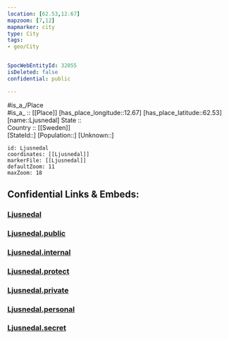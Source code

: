 ```yaml
---
location: [62.53,12.67] 
mapzoom: [7,12] 
mapmarker: city 
type: City
tags:
- geo/City


SpocWebEntityId: 32055
isDeleted: false
confidential: public

---
```

#is_a_/Place  
#is_a_ :: [[Place]] 
[has_place_longitude::12.67] 
[has_place_latitude::62.53] 
[name::Ljusnedal] 
State ::  
Country :: [[Sweden]]  
[StateId::] 
[Population::] 
[Unknown::] 


```leaflet
id: Ljusnedal
coordinates: [[Ljusnedal]] 
markerFile: [[Ljusnedal]] 
defaultZoom: 11 
maxZoom: 18
```


## Confidential Links & Embeds: 

### [Ljusnedal](/_Standards/Earth/Continent/Europe/Europe~North/Sweden/Provinces~Sweden/Jämtland/City/Ljusnedal.md) 

### [Ljusnedal.public](/_public/Earth/Continent/Europe/Europe~North/Sweden/Provinces~Sweden/Jämtland/City/Ljusnedal.public.md) 

### [Ljusnedal.internal](/_internal/Earth/Continent/Europe/Europe~North/Sweden/Provinces~Sweden/Jämtland/City/Ljusnedal.internal.md) 

### [Ljusnedal.protect](/_protect/Earth/Continent/Europe/Europe~North/Sweden/Provinces~Sweden/Jämtland/City/Ljusnedal.protect.md) 

### [Ljusnedal.private](/_private/Earth/Continent/Europe/Europe~North/Sweden/Provinces~Sweden/Jämtland/City/Ljusnedal.private.md) 

### [Ljusnedal.personal](/_personal/Earth/Continent/Europe/Europe~North/Sweden/Provinces~Sweden/Jämtland/City/Ljusnedal.personal.md) 

### [Ljusnedal.secret](/_secret/Earth/Continent/Europe/Europe~North/Sweden/Provinces~Sweden/Jämtland/City/Ljusnedal.secret.md)

